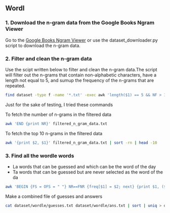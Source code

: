 ## Wordl

### 1. Download the n-gram data from the Google Books Ngram Viewer

Go to the [Google Books Ngram Viewer](https://books.google.com/ngrams) or use the dataset_downloader.py script to download the n-gram data.

### 2. Filter and clean the n-gram data

Use the scipt written below to filter and clean the n-gram data.The script will filter out the n-grams that contain non-alphabetic characters, have a length not equal to 5, and sumup the frequency of the n-grams that are repeated.

```bash
find dataset -type f -name '*.txt' -exec awk 'length($1) == 5 && NF > 1 {sums[$1] += $2} END {for (word in sums) print word, sums[word]}' {} + | sort > filtered_n_gram_data.txt
```

Just for the sake of testing, I tried these commands

To fetch the number of n-grams in the filtered data

```bash
awk 'END {print NR}' filtered_n_gram_data.txt
```

To fetch the top 10 n-grams in the filtered data

```bash
awk '{print $2, $1}' filtered_n_gram_data.txt | sort -rn | head -10
```

### 3. Find all the wordle words

- La words that can be guessed and which can be the word of the day
- Ta words that can be guessed but are never selected as the word of the da

```bash
awk 'BEGIN {FS = OFS = " "} NR==FNR {freq[$1] = $2; next} {print $1, ($1 in freq ? freq[$1] : "NAN")}' filtered_n_gram_data.txt dataset/wordle/ans.txt > wordle_words_x_n_gram.txt
```

Make a combined file of guesses and answers

```bash
cat dataset/wordle/guesses.txt dataset/wordle/ans.txt | sort | uniq > dataset/wordle/combined_ans_guess.txt
```

